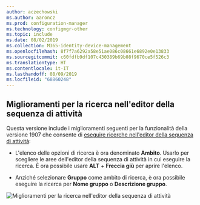 ```yaml
---
author: aczechowski
ms.author: aaroncz
ms.prod: configuration-manager
ms.technology: configmgr-other
ms.topic: include
ms.date: 08/02/2019
ms.collection: M365-identity-device-management
ms.openlocfilehash: 8f7f7a6292a58e51ae086c08661e6892e0e13833
ms.sourcegitcommit: c60fdfb9df107c430389b69b08f9670ce5f526c3
ms.translationtype: HT
ms.contentlocale: it-IT
ms.lasthandoff: 08/09/2019
ms.locfileid: "68860248"
---
```

## <a name="bkmk_tssearch"></a> Miglioramenti per la ricerca nell'editor della sequenza di attività

<!--4621085-->

Questa versione include i miglioramenti seguenti per la funzionalità della versione 1907 che consente di [eseguire ricerche nell'editor della sequenza di attività](/sccm/core/get-started/2019/technical-preview-1907#bkmk_tsedit):

- L'elenco delle opzioni di ricerca è ora denominato **Ambito**. Usarlo per scegliere le aree dell'editor della sequenza di attività in cui eseguire la ricerca. È ora possibile usare **ALT** + **Freccia giù** per aprire l'elenco.

- Anziché selezionare **Gruppo** come ambito di ricerca, è ora possibile eseguire la ricerca per **Nome gruppo** o **Descrizione gruppo**.

![Miglioramenti per la ricerca nell'editor della sequenza di attività](../../media/4621085-task-sequence-search-1908.png)
